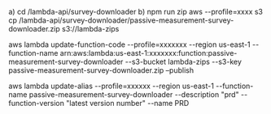 a) cd <workspace path>/lambda-api/survey-downloader
b) npm run zip
aws --profile=xxxx s3 cp <workspace path>/lambda-api/survey-downloader/passive-measurement-survey-downloader.zip s3://lambda-zips

aws lambda update-function-code --profile=xxxxxxx --region us-east-1 --function-name arn:aws:lambda:us-east-1:xxxxxxx:function:passive-measurement-survey-downloader --s3-bucket lambda-zips --s3-key passive-measurement-survey-downloader.zip –publish

aws lambda update-alias --profile=xxxxxx --region us-east-1 --function-name passive-measurement-survey-downloader --description "prd" --function-version "latest version number" --name PRD
